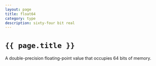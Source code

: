 ```yaml
---
layout: page
title: float64
category: type
description: sixty-four bit real
---
```


# `{{ page.title }}`

A double-precision floating-point value that occupies 64 bits of memory.
